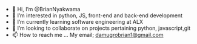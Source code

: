 - 👋 Hi, I’m @BrianNyakwama
- 👀 I’m interested in python, JS, front-end and back-end development
- 🌱 I’m currently learning software engineering at ALX
- 💞️ I’m looking to collaborate on projects pertaining python, javascript,git
- 📫 How to reach me ... My email; damugrobrian1@gmail.com

<!---
BrianNyakwama/BrianNyakwama is a ✨ special ✨ repository because its `README.md` (this file) appears on your GitHub profile.
You can click the Preview link to take a look at your changes.
--->
